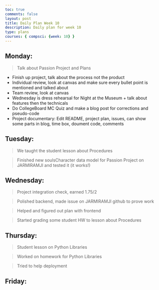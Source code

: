 ```yaml
---
toc: true
comments: false
layout: post
title: Daily Plan Week 10
description: Daily plan for week 10
type: plans
courses: { compsci: {week: 10} }
---
```


## Monday:
> Talk about Passion Project and Plans
- Finish up project, talk about the process not the product
- Individual review, look at canvas and make sure every bullet point is mentioned and talked about
- Team review, look at canvas
- Wednesday is dress rehearsal for Night at the Museum + talk about features then the technicals
- Do CollegeBoard MC Quiz and make a blog post for corrections and pseudo-code
- Project documentary: Edit README, project plan, issues, can show some parts in blog, time box, doument code, comments

## Tuesday:
> We taught the student lesson about Procedures

> Finished new soulsCharacter data model for Passion Project on JARMIRAMJI and tested it (it works!)

## Wednesday:
> Project integration check, earned 1.75/2

> Polished backend, made issue on JARMIRAMJI github to prove work

> Helped and figured out plan with frontend

> Started grading some student HW to lesson about Procedures

## Thursday:
> Student lesson on Python Libraries

> Worked on homework for Python Libraries

> Tried to help deployment

## Friday:
> 
